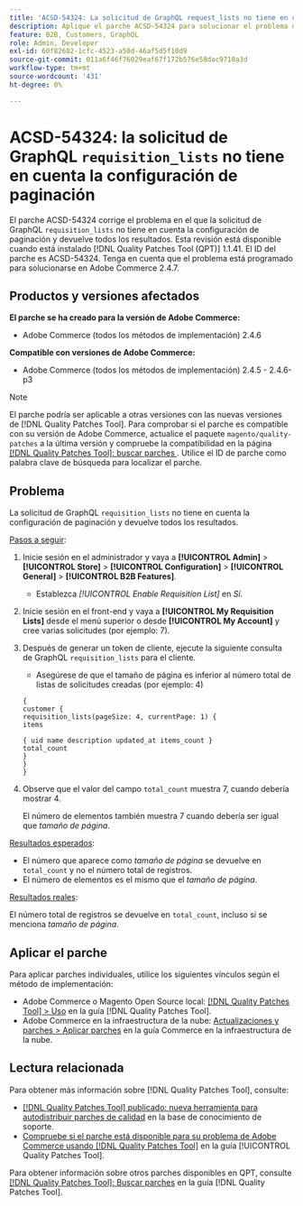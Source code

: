 ```yaml
---
title: 'ACSD-54324: La solicitud de GraphQL request_lists no tiene en cuenta la configuración de paginación'
description: Aplique el parche ACSD-54324 para solucionar el problema de Adobe Commerce en el que la solicitud de GraphQL "request_lists" no tiene en cuenta la configuración de paginación y devuelve todos los resultados.
feature: B2B, Customers, GraphQL
role: Admin, Developer
exl-id: 60f82602-1cfc-4523-a50d-46af5d5f10d9
source-git-commit: 011a6f46f76029eaf67f172b576e58dac9710a3d
workflow-type: tm+mt
source-wordcount: '431'
ht-degree: 0%

---
```


# ACSD-54324: la solicitud de GraphQL `requisition_lists` no tiene en cuenta la configuración de paginación

El parche ACSD-54324 corrige el problema en el que la solicitud de GraphQL `requisition_lists` no tiene en cuenta la configuración de paginación y devuelve todos los resultados. Esta revisión está disponible cuando está instalado [!DNL Quality Patches Tool (QPT)] 1.1.41. El ID del parche es ACSD-54324. Tenga en cuenta que el problema está programado para solucionarse en Adobe Commerce 2.4.7.

## Productos y versiones afectados

**El parche se ha creado para la versión de Adobe Commerce:**

* Adobe Commerce (todos los métodos de implementación) 2.4.6

**Compatible con versiones de Adobe Commerce:**

* Adobe Commerce (todos los métodos de implementación) 2.4.5 - 2.4.6-p3

>[!NOTE]
>
>El parche podría ser aplicable a otras versiones con las nuevas versiones de [!DNL Quality Patches Tool]. Para comprobar si el parche es compatible con su versión de Adobe Commerce, actualice el paquete `magento/quality-patches` a la última versión y compruebe la compatibilidad en la página [[!DNL Quality Patches Tool]: buscar parches ](https://experienceleague.adobe.com/tools/commerce-quality-patches/index.html?lang=es). Utilice el ID de parche como palabra clave de búsqueda para localizar el parche.

## Problema

La solicitud de GraphQL `requisition_lists` no tiene en cuenta la configuración de paginación y devuelve todos los resultados.

<u>Pasos a seguir</u>:

1. Inicie sesión en el administrador y vaya a **[!UICONTROL Admin]** > **[!UICONTROL Store]** > **[!UICONTROL Configuration]** > **[!UICONTROL General]** > **[!UICONTROL B2B Features]**.

   * Establezca *[!UICONTROL Enable Requisition List]* en *Sí*.

1. Inicie sesión en el front-end y vaya a **[!UICONTROL My Requisition Lists]** desde el menú superior o desde **[!UICONTROL My Account]** y cree varias solicitudes (por ejemplo: 7).
1. Después de generar un token de cliente, ejecute la siguiente consulta de GraphQL `requisition_lists` para el cliente.

   * Asegúrese de que el tamaño de página es inferior al número total de listas de solicitudes creadas (por ejemplo: 4)

   ```
   {
   customer {
   requisition_lists(pageSize: 4, currentPage: 1) {
   items
   
   { uid name description updated_at items_count }
   total_count
   }
   }
   }
   ```

1. Observe que el valor del campo `total_count` muestra 7, cuando debería mostrar 4.

   El número de elementos también muestra 7 cuando debería ser igual que *tamaño de página*.

<u>Resultados esperados</u>:

* El número que aparece como *tamaño de página* se devuelve en `total_count` y no el número total de registros.
* El número de elementos es el mismo que el *tamaño de página*.

<u>Resultados reales</u>:

El número total de registros se devuelve en `total_count`, incluso si se menciona *tamaño de página*.

## Aplicar el parche

Para aplicar parches individuales, utilice los siguientes vínculos según el método de implementación:

* Adobe Commerce o Magento Open Source local: [[!DNL Quality Patches Tool] > Uso](/help/tools/quality-patches-tool/usage.md) en la guía [!DNL Quality Patches Tool].
* Adobe Commerce en la infraestructura de la nube: [Actualizaciones y parches > Aplicar parches](https://experienceleague.adobe.com/docs/commerce-cloud-service/user-guide/develop/upgrade/apply-patches.html?lang=es) en la guía Commerce en la infraestructura de la nube.

## Lectura relacionada

Para obtener más información sobre [!DNL Quality Patches Tool], consulte:

* [[!DNL Quality Patches Tool] publicado: nueva herramienta para autodistribuir parches de calidad](https://experienceleague.adobe.com/es/docs/commerce-operations/tools/quality-patches-tool/quality-patches-tool-to-self-serve-quality-patches) en la base de conocimiento de soporte.
* [Compruebe si el parche está disponible para su problema de Adobe Commerce usando [!DNL Quality Patches Tool]](/help/tools/quality-patches-tool/patches-available-in-qpt/check-patch-for-magento-issue-with-magento-quality-patches.md) en la guía [!UICONTROL Quality Patches Tool].


Para obtener información sobre otros parches disponibles en QPT, consulte [[!DNL Quality Patches Tool]: Buscar parches](https://experienceleague.adobe.com/tools/commerce-quality-patches/index.html?lang=es) en la guía [!DNL Quality Patches Tool].
